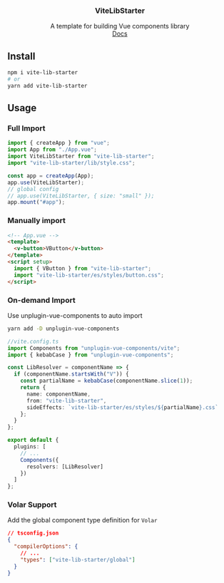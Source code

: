 <div align="center">
<h3>ViteLibStarter</h3>
<span>A template for building Vue components library</span> 
<br>
<a  href="https://soullyoko.github.io/vite-lib-starter/">Docs</a>
</div>

## Install

```bash
npm i vite-lib-starter
# or
yarn add vite-lib-starter
```

## Usage

### Full Import

```ts
import { createApp } from "vue";
import App from "./App.vue";
import ViteLibStarter from "vite-lib-starter";
import "vite-lib-starter/lib/style.css";

const app = createApp(App);
app.use(ViteLibStarter);
// global config
// app.use(ViteLibStarter, { size: "small" });
app.mount("#app");
```

### Manually import

```html
<!-- App.vue -->
<template>
  <v-button>VButton</v-button>
</template>
<script setup>
  import { VButton } from "vite-lib-starter";
  import "vite-lib-starter/es/styles/button.css";
</script>
```

### On-demand Import

Use unplugin-vue-components to auto import

```bash
yarn add -D unplugin-vue-components
```

```ts
//vite.config.ts
import Components from "unplugin-vue-components/vite";
import { kebabCase } from "unplugin-vue-components";

const LibResolver = componentName => {
  if (componentName.startsWith("V")) {
    const partialName = kebabCase(componentName.slice(1));
    return {
      name: componentName,
      from: "vite-lib-starter",
      sideEffects: `vite-lib-starter/es/styles/${partialName}.css`
    };
  }
};

export default {
  plugins: [
    // ...
    Components({
      resolvers: [LibResolver]
    })
  ]
};
```

### Volar Support

Add the global component type definition for `Volar`

```json
// tsconfig.json
{
  "compilerOptions": {
    // ...
    "types": ["vite-lib-starter/global"]
  }
}
```
